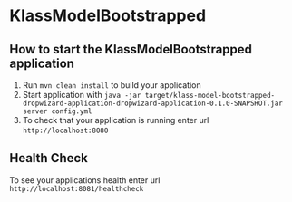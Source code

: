 # KlassModelBootstrapped

How to start the KlassModelBootstrapped application
---------------------------------------------------

1. Run `mvn clean install` to build your application
2. Start application with `java -jar target/klass-model-bootstrapped-dropwizard-application-dropwizard-application-0.1.0-SNAPSHOT.jar server config.yml`
3. To check that your application is running enter url `http://localhost:8080`

Health Check
------------

To see your applications health enter url `http://localhost:8081/healthcheck`
